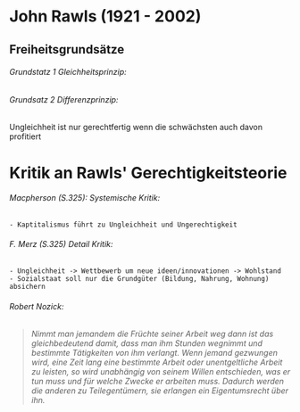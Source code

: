# John Rawls (1921 - 2002)
## Freiheitsgrundsätze
###### Grundstatz 1 Gleichheitsprinzip:



###### Grundsatz 2 Differenzprinzip:
Ungleichheit ist nur gerechtfertig wenn die schwächsten auch davon profitiert

# Kritik an Rawls' Gerechtigkeitsteorie
###### Macpherson (S.325): Systemische Kritik:
    - Kaptitalismus führt zu Ungleichheit und Ungerechtigkeit


###### F. Merz (S.325) Detail Kritik:
    - Ungleichheit -> Wettbewerb um neue ideen/innovationen -> Wohlstand
    - Sozialstaat soll nur die Grundgüter (Bildung, Nahrung, Wohnung) absichern

###### Robert Nozick:
> _Nimmt man jemandem die Früchte seiner Arbeit weg dann ist das gleichbedeutend damit,
> dass man ihm Stunden wegnimmt und bestimmte Tätigkeiten von ihm verlangt. Wenn jemand
> gezwungen wird, eine Zeit lang eine bestimmte Arbeit oder unentgeltliche Arbeit zu
> leisten, so wird unabhängig von seinem Willen entschieden, was er tun muss und für
> welche Zwecke er arbeiten muss. Dadurch werden die anderen zu Teilegentümern, sie
> erlangen ein Eigentumsrecht über ihn._

